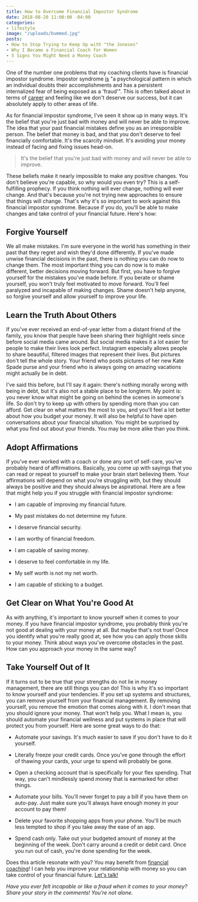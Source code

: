 ```yaml
---
title: How to Overcome Financial Impostor Syndrome
date: 2018-08-20 11:00:00 -04:00
categories:
- lifestyle
image: "/uploads/bummed.jpg"
posts:
- How to Stop Trying to Keep Up with "the Joneses"
- Why I Became a Financial Coach for Women
- 5 Signs You Might Need a Money Coach
---
```


One of the number one problems that my coaching clients have is financial impostor syndrome. Impostor syndrome [is](https://en.wikipedia.org/wiki/Impostor_syndrome) "a psychological pattern in which an individual doubts their accomplishments and has a persistent internalized fear of being exposed as a 'fraud'". This is often talked about in terms of [career](https://www.themuse.com/advice/how-to-banish-imposter-syndrome-and-embrace-everything-you-deserve) and feeling like we don't deserve our success, but it can absolutely apply to other areas of life.

As for financial impostor syndrome, I've seen it show up in many ways. It's the belief that you're just bad with money and will never be able to improve. The idea that your past financial mistakes define you as an irresponsible person. The belief that money is bad, and that you don't deserve to feel financially comfortable. It's the scarcity mindset. It's avoiding your money instead of facing and fixing issues head-on.

> It's the belief that you're just bad with money and will never be able to improve.

These beliefs make it nearly impossible to make any positive changes. You don't believe you're capable, so why would you even try? This is a self-fulfilling prophecy. If you think nothing will ever change, nothing will ever change. And that's because you're not trying new approaches to ensure that things will change. That's why it's so important to work against this financial impostor syndrome. Because if you do, you'll be able to make changes and take control of your financial future. Here's how:

## Forgive Yourself

We all make mistakes. I'm sure everyone in the world has something in their past that they regret and wish they'd done differently. If you've made unwise financial decisions in the past, there is nothing you can do now to change them. The most important thing you can do now is to make different, better decisions moving forward. But first, you have to forgive yourself for the mistakes you've made before. If you berate or shame yourself, you won't truly feel motivated to move forward. You'll feel paralyzed and incapable of making changes. Shame doesn't help anyone, so forgive yourself and allow yourself to improve your life.

## Learn the Truth About Others

If you've ever received an end-of-year letter from a distant friend of the family, you know that people have been sharing their highlight reels since before social media came around. But social media makes it a lot easier for people to make their lives look perfect. Instagram especially allows people to share beautiful, filtered images that represent their lives. But pictures don't tell the whole story. Your friend who posts pictures of her new Kate Spade purse and your friend who is always going on amazing vacations might actually be in debt. 

I've said this before, but I'll say it again: there's nothing morally wrong with being in debt, but it's also not a stable place to be longterm. My point is: you never know what might be going on behind the scenes in someone's life. So don't try to keep up with others by spending more than you can afford. Get clear on what matters the most to you, and you'll feel a lot better about how you budget your money. It will also be helpful to have open conversations about your financial situation. You might be surprised by what you find out about your friends. You may be more alike than you think.

## Adopt Affirmations

If you've ever worked with a coach or done any sort of self-care, you've probably heard of affirmations. Basically, you come up with sayings that you can read or repeat to yourself to make your brain start believing them. Your affirmations will depend on what you're struggling with, but they should always be positive and they should always be aspirational. Here are a few that might help you if you struggle with financial impostor syndrome:

* I am capable of improving my financial future.

* My past mistakes do not determine my future.

* I deserve financial security.

* I am worthy of financial freedom.

* I am capable of saving money.

* I deserve to feel comfortable in my life.

* My self worth is not my net worth.

* I am capable of sticking to a budget.

## Get Clear on What You're Good At

As with anything, it's important to know yourself when it comes to your money. If you have financial impostor syndrome, you probably think you're not good at dealing with your money at all. But maybe that's not true! Once you identify what you're really good at, see how you can apply those skills to your money. Think about ways you've overcome obstacles in the past. How can you approach your money in the same way?

## Take Yourself Out of It

If it turns out to be true that your strengths do not lie in money management, there are still things you can do! This is why it's so important to know yourself and your tendencies. If you set up systems and structures, you can remove yourself from your financial management. By removing yourself, you remove the emotion that comes along with it. I don't mean that you should ignore your money. That won't help you. What I mean is, you should automate your financial wellness and put systems in place that will protect you from yourself. Here are some great ways to do that:

* Automate your savings. It's much easier to save if you don't have to do it yourself.

* Literally freeze your credit cards. Once you've gone through the effort of thawing your cards, your urge to spend will probably be gone.

* Open a checking account that is specifically for your flex spending. That way, you can't mindlessly spend money that is earmarked for other things.

* Automate your bills. You'll never forget to pay a bill if you have them on auto-pay. Just make sure you'll always have enough money in your account to pay them!

* Delete your favorite shopping apps from your phone. You'll be much less tempted to shop if you take away the ease of an app.

* Spend cash only. Take out your budgeted amount of money at the beginning of the week. Don't carry around a credit or debit card. Once you run out of cash, you're done spending for the week.

Does this article resonate with you? You may benefit from [financial coaching](https://www.maggiegermano.com/coaching/)! I can help you improve your relationship with money so you can take control of your financial future. [Let's talk!](https://maggiegermanofinancialcoaching.as.me/discovery)

*Have you ever felt incapable or like a fraud when it comes to your money? Share your story in the comments! You're not alone.*